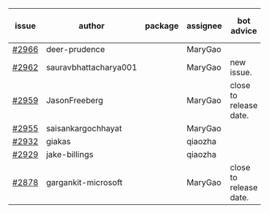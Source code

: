 | issue | author | package | assignee | bot advice | created date of issue | target release date | date from target |
| ------ | ------ | ------ | ------ | ------ | ------ | ------ | :-----: |
| [#2966](https://github.com/Azure/sdk-release-request/issues/2966) | deer-prudence |  | MaryGao |  | 07-01 | 07-11 |  |
| [#2962](https://github.com/Azure/sdk-release-request/issues/2962) | sauravbhattacharya001 |  | MaryGao | new issue. | 06-29 | 07-13 |  |
| [#2959](https://github.com/Azure/sdk-release-request/issues/2959) | JasonFreeberg |  | MaryGao | close to release date.  | 06-28 | 07-04 | 1 |
| [#2955](https://github.com/Azure/sdk-release-request/issues/2955) | saisankargochhayat |  | MaryGao |  | 06-27 | 07-07 |  |
| [#2932](https://github.com/Azure/sdk-release-request/issues/2932) | giakas |  | qiaozha |  | 06-21 | 06-23 |  |
| [#2929](https://github.com/Azure/sdk-release-request/issues/2929) | jake-billings |  | qiaozha |  | 06-20 | 07-08 |  |
| [#2878](https://github.com/Azure/sdk-release-request/issues/2878) | gargankit-microsoft |  | MaryGao | close to release date.  | 06-03 | 06-30 | -2 |
